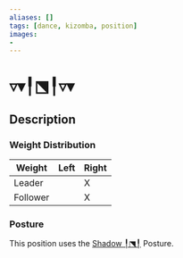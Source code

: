 ```yaml
---
aliases: [] 
tags: [dance, kizomba, position] 
images:
-
---
```

# ▿▾╿⬔╿▿▾
## Description
### Weight Distribution
| Weight   | Left | Right |
| -------- | ---- | ----- |
| Leader   |      | X     |
| Follower |      | X     |

### Posture
This position uses the [Shadow ╿⬔╿](Postures/Shadow%20╿⬔╿.md) Posture. 